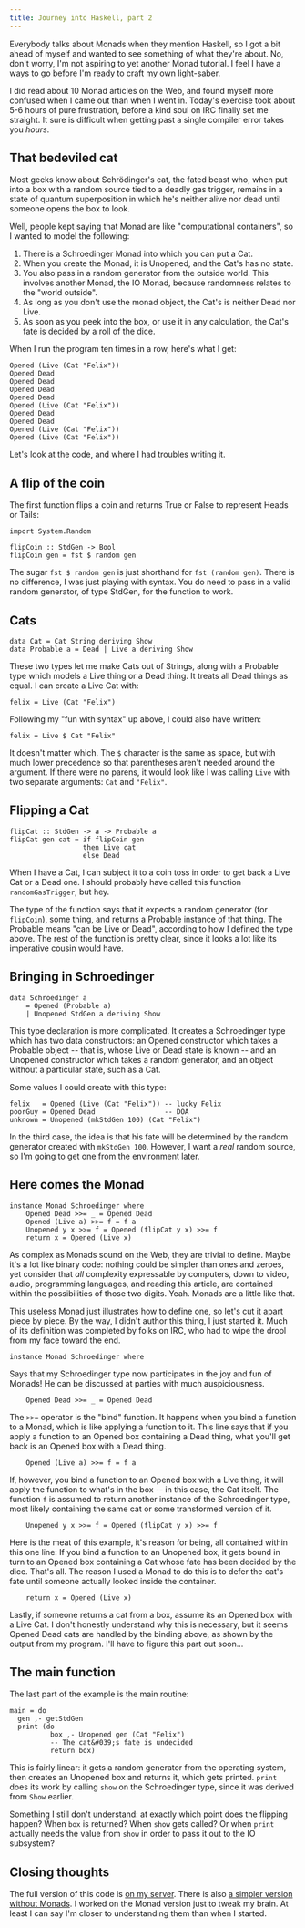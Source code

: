 ```yaml
---
title: Journey into Haskell, part 2
---
```


Everybody talks about Monads when they mention Haskell, so I got a bit ahead of myself and wanted to see something of what they're about.  No, don't worry, I'm not aspiring to yet another Monad tutorial.  I feel I have a ways to go before I'm ready to craft my own light-saber.

I did read about 10 Monad articles on the Web, and found myself more confused when I came out than when I went in.  Today's exercise took about 5-6 hours of pure frustration, before a kind soul on IRC finally set me straight.  It sure is difficult when getting past a single compiler error takes you *hours*.

<!--more-->
## That bedeviled cat

Most geeks know about Schrödinger's cat, the fated beast who, when put into a box with a random source tied to a deadly gas trigger, remains in a state of quantum superposition in which he's neither alive nor dead until someone opens the box to look.

Well, people kept saying that Monad are like "computational containers", so I wanted to model the following:

 1. There is a Schroedinger Monad into which you can put a Cat.
 2. When you create the Monad, it is Unopened, and the Cat's has no state.
 3. You also pass in a random generator from the outside world.  This involves another Monad, the IO Monad, because randomness relates to the "world outside".
 4. As long as you don't use the monad object, the Cat's is neither Dead nor Live.
 5. As soon as you peek into the box, or use it in any calculation, the Cat's fate is decided by a roll of the dice.

When I run the program ten times in a row, here's what I get:

    Opened (Live (Cat "Felix"))
    Opened Dead
    Opened Dead
    Opened Dead
    Opened Dead
    Opened (Live (Cat "Felix"))
    Opened Dead
    Opened Dead
    Opened (Live (Cat "Felix"))
    Opened (Live (Cat "Felix"))

Let's look at the code, and where I had troubles writing it.

## A flip of the coin

The first function flips a coin and returns True or False to represent Heads or Tails:

    import System.Random
    
    flipCoin :: StdGen -> Bool
    flipCoin gen = fst $ random gen

The sugar `fst $ random gen` is just shorthand for `fst (random gen)`.  There is no difference, I was just playing with syntax.  You do need to pass in a valid random generator, of type StdGen, for the function to work.

## Cats

    data Cat = Cat String deriving Show
    data Probable a = Dead | Live a deriving Show

These two types let me make Cats out of Strings, along with a Probable type which models a Live thing or a Dead thing.  It treats all Dead things as equal.  I can create a Live Cat with:

    felix = Live (Cat "Felix")

Following my "fun with syntax" up above, I could also have written:

    felix = Live $ Cat "Felix"

It doesn't matter which.  The `$` character is the same as space, but with much lower precedence so that parentheses aren't needed around the argument.  If there were no parens, it would look like I was calling `Live` with two separate arguments: `Cat` and `"Felix"`.

## Flipping a Cat

    flipCat :: StdGen -> a -> Probable a
    flipCat gen cat = if flipCoin gen 
                      then Live cat
                      else Dead

When I have a Cat, I can subject it to a coin toss in order to get back a Live Cat or a Dead one.  I should probably have called this function `randomGasTrigger`, but hey.

The type of the function says that it expects a random generator (for `flipCoin`), some thing, and returns a Probable instance of that thing.  The Probable means "can be Live or Dead", according to how I defined the type above.  The rest of the function is pretty clear, since it looks a lot like its imperative cousin would have.

## Bringing in Schroedinger

    data Schroedinger a
        = Opened (Probable a)
        | Unopened StdGen a deriving Show

This type declaration is more complicated.  It creates a Schroedinger type which has two data constructors: an Opened constructor which takes a Probable object -- that is, whose Live or Dead state is known -- and an Unopened constructor which takes a random generator, and an object without a particular state, such as a Cat.

Some values I could create with this type:

    felix   = Opened (Live (Cat "Felix")) -- lucky Felix
    poorGuy = Opened Dead                 -- DOA
    unknown = Unopened (mkStdGen 100) (Cat "Felix")

In the third case, the idea is that his fate will be determined by the random generator created with `mkStdGen 100`.  However, I want a *real* random source, so I'm going to get one from the environment later.

## Here comes the Monad

    instance Monad Schroedinger where
        Opened Dead >>= _ = Opened Dead
        Opened (Live a) >>= f = f a
        Unopened y x >>= f = Opened (flipCat y x) >>= f
        return x = Opened (Live x)

As complex as Monads sound on the Web, they are trivial to define.  Maybe it's a lot like binary code: nothing could be simpler than ones and zeroes, yet consider that *all* complexity expressable by computers, down to video, audio, programming languages, and reading this article, are contained within the possibilities of those two digits.  Yeah.  Monads are a little like that.

This useless Monad just illustrates how to define one, so let's cut it apart piece by piece.  By the way, I didn't author this thing, I just started it.  Much of its definition was completed by folks on IRC, who had to wipe the drool from my face toward the end.

    instance Monad Schroedinger where

Says that my Schroedinger type now participates in the joy and fun of Monads!  He can be discussed at parties with much auspiciousness.

        Opened Dead >>= _ = Opened Dead

The `>>=` operator is the "bind" function.  It happens when you bind a function to a Monad, which is like applying a function to it.  This line says that if you apply a function to an Opened box containing a Dead thing, what you'll get back is an Opened box with a Dead thing.

        Opened (Live a) >>= f = f a

If, however, you bind a function to an Opened box with a Live thing, it will apply the function to what's in the box -- in this case, the Cat itself.  The function `f` is assumed to return another instance of the Schroedinger type, most likely containing the same cat or some transformed version of it.

        Unopened y x >>= f = Opened (flipCat y x) >>= f

Here is the meat of this example, it's reason for being, all contained within this one line: If you bind a function to an Unopened box, it gets bound in turn to an Opened box containing a Cat whose fate has been decided by the dice.  That's all.  The reason I used a Monad to do this is to defer the cat's fate until someone actually looked inside the container.

        return x = Opened (Live x)

Lastly, if someone returns a cat from a box, assume its an Opened box with a Live Cat.  I don't honestly understand why this is necessary, but it seems Opened Dead cats are handled by the binding above, as shown by the output from my program.  I'll have to figure this part out soon...

## The main function

The last part of the example is the main routine:

    main = do
      gen ,- getStdGen
      print (do
              box ,- Unopened gen (Cat "Felix")
              -- The cat&#039;s fate is undecided
              return box)

This is fairly linear: it gets a random generator from the operating system, then creates an Unopened box and returns it, which gets printed.  `print` does its work by calling `show` on the Schroedinger type, since it was derived from `Show` earlier.

Something I still don&#039;t understand: at exactly which point does the flipping happen?  When `box` is returned?  When `show` gets called?  Or when `print` actually needs the value from `show` in order to pass it out to the IO subsystem?

## Closing thoughts

The full version of this code is [on my server](http://ftp.newartisans.com/pub/haskell/schroedinger3.hs).  There is also [a simpler version without Monads](http://ftp.newartisans.com/pub/haskell/schroedinger.hs).  I worked on the Monad version just to tweak my brain.  At least I can say I&#039;m closer to understanding them than when I started.

